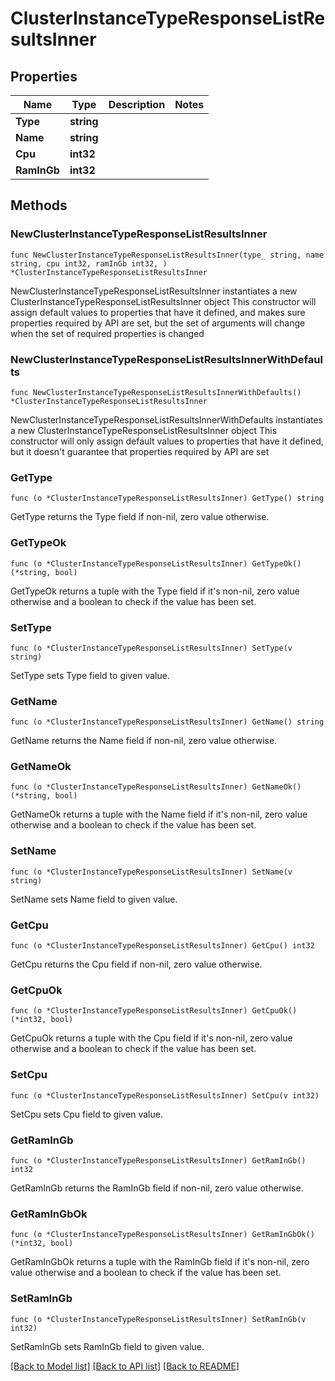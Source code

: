 # ClusterInstanceTypeResponseListResultsInner

## Properties

Name | Type | Description | Notes
------------ | ------------- | ------------- | -------------
**Type** | **string** |  | 
**Name** | **string** |  | 
**Cpu** | **int32** |  | 
**RamInGb** | **int32** |  | 

## Methods

### NewClusterInstanceTypeResponseListResultsInner

`func NewClusterInstanceTypeResponseListResultsInner(type_ string, name string, cpu int32, ramInGb int32, ) *ClusterInstanceTypeResponseListResultsInner`

NewClusterInstanceTypeResponseListResultsInner instantiates a new ClusterInstanceTypeResponseListResultsInner object
This constructor will assign default values to properties that have it defined,
and makes sure properties required by API are set, but the set of arguments
will change when the set of required properties is changed

### NewClusterInstanceTypeResponseListResultsInnerWithDefaults

`func NewClusterInstanceTypeResponseListResultsInnerWithDefaults() *ClusterInstanceTypeResponseListResultsInner`

NewClusterInstanceTypeResponseListResultsInnerWithDefaults instantiates a new ClusterInstanceTypeResponseListResultsInner object
This constructor will only assign default values to properties that have it defined,
but it doesn't guarantee that properties required by API are set

### GetType

`func (o *ClusterInstanceTypeResponseListResultsInner) GetType() string`

GetType returns the Type field if non-nil, zero value otherwise.

### GetTypeOk

`func (o *ClusterInstanceTypeResponseListResultsInner) GetTypeOk() (*string, bool)`

GetTypeOk returns a tuple with the Type field if it's non-nil, zero value otherwise
and a boolean to check if the value has been set.

### SetType

`func (o *ClusterInstanceTypeResponseListResultsInner) SetType(v string)`

SetType sets Type field to given value.


### GetName

`func (o *ClusterInstanceTypeResponseListResultsInner) GetName() string`

GetName returns the Name field if non-nil, zero value otherwise.

### GetNameOk

`func (o *ClusterInstanceTypeResponseListResultsInner) GetNameOk() (*string, bool)`

GetNameOk returns a tuple with the Name field if it's non-nil, zero value otherwise
and a boolean to check if the value has been set.

### SetName

`func (o *ClusterInstanceTypeResponseListResultsInner) SetName(v string)`

SetName sets Name field to given value.


### GetCpu

`func (o *ClusterInstanceTypeResponseListResultsInner) GetCpu() int32`

GetCpu returns the Cpu field if non-nil, zero value otherwise.

### GetCpuOk

`func (o *ClusterInstanceTypeResponseListResultsInner) GetCpuOk() (*int32, bool)`

GetCpuOk returns a tuple with the Cpu field if it's non-nil, zero value otherwise
and a boolean to check if the value has been set.

### SetCpu

`func (o *ClusterInstanceTypeResponseListResultsInner) SetCpu(v int32)`

SetCpu sets Cpu field to given value.


### GetRamInGb

`func (o *ClusterInstanceTypeResponseListResultsInner) GetRamInGb() int32`

GetRamInGb returns the RamInGb field if non-nil, zero value otherwise.

### GetRamInGbOk

`func (o *ClusterInstanceTypeResponseListResultsInner) GetRamInGbOk() (*int32, bool)`

GetRamInGbOk returns a tuple with the RamInGb field if it's non-nil, zero value otherwise
and a boolean to check if the value has been set.

### SetRamInGb

`func (o *ClusterInstanceTypeResponseListResultsInner) SetRamInGb(v int32)`

SetRamInGb sets RamInGb field to given value.



[[Back to Model list]](../README.md#documentation-for-models) [[Back to API list]](../README.md#documentation-for-api-endpoints) [[Back to README]](../README.md)


